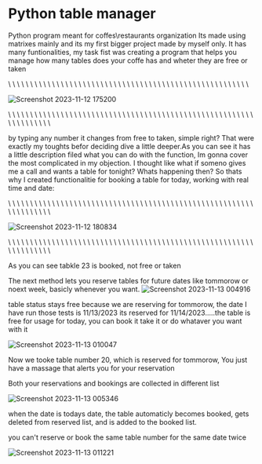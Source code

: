 # Python table manager
 Python program meant for coffes\restaurants organization
 Its made using matrixes mainly and its my first bigger project made by myself only. It has many funtionalities, my task fist was creating a program that helps you manage how many tables does your coffe has and wheter they are free or taken

\ \ \ \ \ \ \ \ \ \ \ \ \ \ \ \ \ \ \ \ \ \ \ \ \ \ \ \ \ \ \ \ \ \ \ \ \ \ \ \ \ \ \ \ \ \ \ \ \ \ \ \ \ \ \



 
![Screenshot 2023-11-12 175200](https://github.com/Kokata23/Python-table-manager/assets/123099517/90fe4747-bdbb-4097-bc56-e7c75f40de32)




\ \ \ \ \ \ \ \ \ \ \ \ \ \ \ \ \ \ \ \ \ \ \ \ \ \ \ \ \ \ \ \ \ \ \ \ \ \ \ \ \ \ \ \ \ \ \ \ \ \ \ \ \ \ \ \ \ \ \ \ \ \ \ \ \ \



 
 by typing any number it changes from free to taken, simple right? 
That were exactly my toughts befor deciding dive a little deeper.As you can see it has a little description filed what you can do with the function, Im gonna cover the most complicated in my objection. I thought like what if someno gives me a call and wants a table for tonight? Whats happening then? So thats why I created functionalitie for booking a table for today, working with real time and date:


\ \ \ \ \ \ \ \ \ \ \ \ \ \ \ \ \ \ \ \ \ \ \ \ \ \ \ \ \ \ \ \ \ \ \ \ \ \ \ \ \ \ \ \ \ \ \ \ \ \ \ \ \ \ \ \ \ \ \ \ \ \ \ \ \ \


![Screenshot 2023-11-12 180834](https://github.com/Kokata23/Python-table-manager/assets/123099517/bdbad4d9-c154-48af-9479-91d80a4ede0c)



\ \ \ \ \ \ \ \ \ \ \ \ \ \ \ \ \ \ \ \ \ \ \ \ \ \ \ \ \ \ \ \ \ \ \ \ \ \ \ \ \ \ \ \ \ \ \ \ \ \ \ \ \ \ \ \ \ \ \ \ \ \ \ \ \ \

As you can see tabkle 23 is booked, not free or taken

The next method lets you reserve tables for future dates like tommorow or noext week, basicly whenever you want.
![Screenshot 2023-11-13 004916](https://github.com/Kokata23/Python-table-manager/assets/123099517/06f05454-5091-4134-be0f-24dbb27fe22d)

 table status stays free because we are reserving for tommorow, the date I have run those tests is 11/13/2023 its reserved for 11/14/2023.....the table is free for usage for today, you can book it take it or do whataver you want with it

![Screenshot 2023-11-13 010047](https://github.com/Kokata23/Python-table-manager/assets/123099517/79e145f5-85af-40b1-8845-438d5b28cb7b)

Now we tooke table number 20, which is reserved for tommorow, You just have a massage that alerts you for your reservation

Both your reservations and bookings are collected in different list

![Screenshot 2023-11-13 005346](https://github.com/Kokata23/Python-table-manager/assets/123099517/0748f2e3-4ebf-4156-8fce-92b0ec019d25)

when the date is todays date, the table automaticly becomes booked, gets deleted from reserved list, and is added to the booked list.



you can't reserve or book the same table number for the same date twice

![Screenshot 2023-11-13 011221](https://github.com/Kokata23/Python-table-manager/assets/123099517/4bb98a80-c89e-4e55-bfde-a684eb1d57dd)

